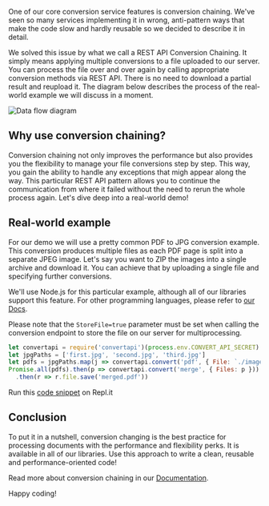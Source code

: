 One of our core conversion service features is conversion chaining. 
We've seen so many services implementing it in wrong, anti-pattern ways that make the code slow and hardly reusable so we decided to describe it in detail.

We solved this issue by what we call a REST API Conversion Chaining. 
It simply means applying multiple conversions to a file uploaded to our server. You can process the file over and over again by calling appropriate conversion methods via REST API. 
There is no need to download a partial result and reupload it. The diagram below describes the process of the real-world example we will discuss in a moment.

![Data flow diagram](https://user-images.githubusercontent.com/62603039/82210296-74bc0c80-9917-11ea-9164-eb951413eea0.png)

## Why use conversion chaining?

Conversion chaining not only improves the performance but also provides you the flexibility to manage your file conversions step by step. This way, you gain the ability to handle any exceptions that migh appear along the way. 
This particular REST API pattern allows you to continue the communication from where it failed without the need to rerun the whole process again. Let's dive deep into a real-world demo!

## Real-world example

For our demo we will use a pretty common PDF to JPG conversion example. This conversion produces multiple files as 
each PDF page is split into a separate JPEG image. Let's say you want to ZIP the images into a single archive and download it. 
You can achieve that by uploading a single file and specifying further conversions.

We'll use Node.js for this particular example, although all of our libraries support this feature. 
For other programming languages, please refer to [our Docs](https://www.convertapi.com/doc/chaining).

Please note that the ```StoreFile=true``` parameter must be set when calling the conversion endpoint to store the file on our server for multiprocessing.

```javascript
let convertapi = require('convertapi')(process.env.CONVERT_API_SECRET)
let jpgPaths = ['first.jpg', 'second.jpg', 'third.jpg']
let pdfs = jpgPaths.map(j => convertapi.convert('pdf', { File: `./images/${j}` }))
Promise.all(pdfs).then(p => convertapi.convert('merge', { Files: p }))
  .then(r => r.file.save('merged.pdf'))
```

Run this [code snippet](https://repl.it/@ConvertAPI/JPG-greater-PDF-greater-MERGE) on Repl.it

## Conclusion

To put it in a nutshell, conversion changing is the best practice for processing documents with the performance and flexibility perks. 
It is available in all of our libraries. Use this approach to write a clean, reusable and performance-oriented code! 

Read more about conversion chaining in our [Documentation](https://www.convertapi.com/doc/chaining). 

Happy coding!
